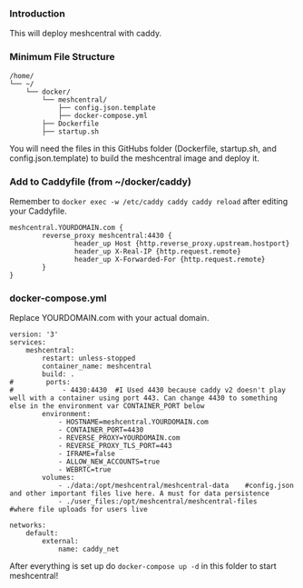 ### Introduction
This will deploy meshcentral with caddy.

### Minimum File Structure
```
/home/
└── ~/
    └── docker/
        └── meshcentral/
            ├── config.json.template
            ├── docker-compose.yml
	    ├── Dockerfile
	    ├── startup.sh
```

You will need the files in this GitHubs folder (Dockerfile, startup.sh, and config.json.template) to build the meshcentral image and deploy it.

### Add to Caddyfile (from ~/docker/caddy)
Remember to `docker exec -w /etc/caddy caddy caddy reload` after editing your Caddyfile.

```
meshcentral.YOURDOMAIN.com {
        reverse_proxy meshcentral:4430 {
                header_up Host {http.reverse_proxy.upstream.hostport}
                header_up X-Real-IP {http.request.remote}
                header_up X-Forwarded-For {http.request.remote}
        }
}
```

### docker-compose.yml
Replace YOURDOMAIN.com with your actual domain.

```
version: '3'
services:
    meshcentral:
        restart: unless-stopped
        container_name: meshcentral
        build: .
#        ports:
#            - 4430:4430  #I Used 4430 because caddy v2 doesn't play well with a container using port 443. Can change 4430 to something else in the environment var CONTAINER_PORT below 
        environment:
            - HOSTNAME=meshcentral.YOURDOMAIN.com
            - CONTAINER_PORT=4430
            - REVERSE_PROXY=YOURDOMAIN.com
            - REVERSE_PROXY_TLS_PORT=443
            - IFRAME=false
            - ALLOW_NEW_ACCOUNTS=true
            - WEBRTC=true
        volumes:
            - ./data:/opt/meshcentral/meshcentral-data    #config.json and other important files live here. A must for data persistence
            - ./user_files:/opt/meshcentral/meshcentral-files    #where file uploads for users live

networks:
    default:
        external:
            name: caddy_net

```

After everything is set up do `docker-compose up -d` in this folder to start meshcentral!

